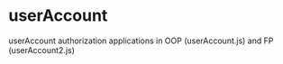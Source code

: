 # userAccount
userAccount authorization applications in OOP (userAccount.js) and FP (userAccount2.js)
